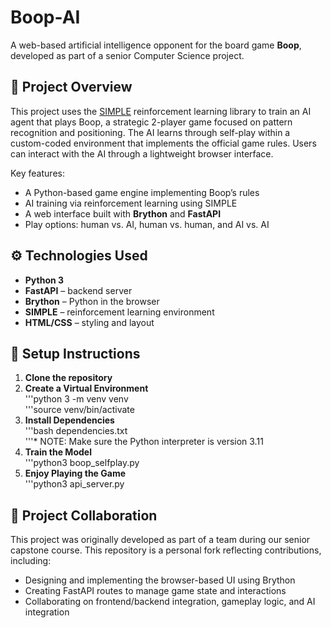 # Boop-AI

A web-based artificial intelligence opponent for the board game **Boop**, developed as part of a senior Computer Science project.

## 📌 Project Overview

This project uses the [SIMPLE](https://github.com/davidADSP/SIMPLE) reinforcement learning library to train an AI agent that plays Boop, a strategic 2-player game focused on pattern recognition and positioning. The AI learns through self-play within a custom-coded environment that implements the official game rules. Users can interact with the AI through a lightweight browser interface.

Key features:
- A Python-based game engine implementing Boop’s rules
- AI training via reinforcement learning using SIMPLE
- A web interface built with **Brython** and **FastAPI**
- Play options: human vs. AI, human vs. human, and AI vs. AI

## ⚙️ Technologies Used

- **Python 3**
- **FastAPI** – backend server
- **Brython** – Python in the browser
- **SIMPLE** – reinforcement learning environment
- **HTML/CSS** – styling and layout

## 🚀 Setup Instructions

1. **Clone the repository**
2. **Create a Virtual Environment**  
   '''python 3 -m venv venv  
   '''source venv/bin/activate  
4. **Install Dependencies**  
   '''bash dependencies.txt  
   '''* NOTE: Make sure the Python interpreter is version 3.11  
5. **Train the Model**  
   '''python3 boop_selfplay.py  
6. **Enjoy Playing the Game**  
   '''python3 api_server.py  

## 👥 Project Collaboration

This project was originally developed as part of a team during our senior capstone course. This repository is a personal fork reflecting contributions, including:
- Designing and implementing the browser-based UI using Brython
- Creating FastAPI routes to manage game state and interactions
- Collaborating on frontend/backend integration, gameplay logic, and AI integration
